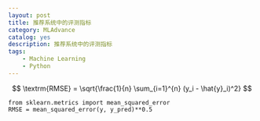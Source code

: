 ```yaml
---
layout: post
title: 推荐系统中的评测指标
category: MLAdvance
catalog: yes
description: 推荐系统中的评测指标
tags:
    - Machine Learning
    - Python
---
```


$$ \textrm{RMSE} = \sqrt{\frac{1}{n} \sum_{i=1}^{n} (y_i - \hat{y}_i)^2} $$

```
from sklearn.metrics import mean_squared_error
RMSE = mean_squared_error(y, y_pred)**0.5
```
